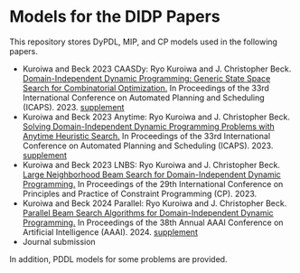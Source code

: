 # Models for the DIDP Papers

This repository stores DyPDL, MIP, and CP models used in the following papers.

- Kuroiwa and Beck 2023 CAASDy: Ryo Kuroiwa and J. Christopher Beck. [Domain-Independent Dynamic Programming: Generic State Space Search for Combinatorial Optimization.](https://ojs.aaai.org/index.php/ICAPS/article/view/27200/26973) In Proceedings of the 33rd International Conference on Automated Planning and Scheduling (ICAPS). 2023. [supplement](https://tidel.mie.utoronto.ca/pubs/Appendix_CAASDy_ICAPS23.pdf)
- Kuroiwa and Beck 2023 Anytime: Ryo Kuroiwa and J. Christopher Beck. [Solving Domain-Independent Dynamic Programming Problems with Anytime Heuristic Search.](https://tidel.mie.utoronto.ca/pubs/Appendix_Anytime_ICAPS23.pdf) In Proceedings of the 33rd International Conference on Automated Planning and Scheduling (ICAPS). 2023. [supplement](https://tidel.mie.utoronto.ca/pubs/Appendix_Anytime_ICAPS23.pdf)
- Kuroiwa and Beck 2023 LNBS: Ryo Kuroiwa and J. Christopher Beck. [Large Neighborhood Beam Search for Domain-Independent Dynamic Programming.](https://drops.dagstuhl.de/opus/volltexte/2023/19060/pdf/LIPIcs-CP-2023-23.pdf) In Proceedings of the 29th International Conference on Principles and Practice of Constraint Programming (CP). 2023.
- Kuroiwa and Beck 2024 Parallel: Ryo Kuroiwa and J. Christopher Beck. [Parallel Beam Search Algorithms for Domain-Independent Dynamic Programming.](https://tidel.mie.utoronto.ca/pubs/aaai24-parallel-camera-ready.pdf) In Proceedings of the 38th Annual AAAI Conference on Artificial Intelligence (AAAI). 2024. [supplement](https://tidel.mie.utoronto.ca/pubs/Appendix_Parallel_AAAI24.pdf)
- Journal submission

In addition, PDDL models for some problems are provided.
